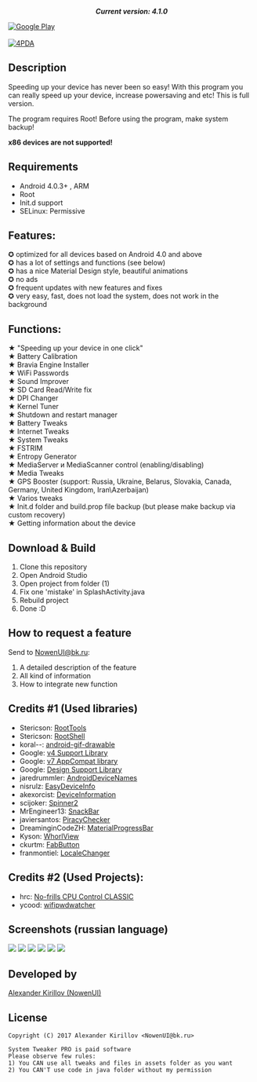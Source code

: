 <p align="center">
  <i><b>Current version: 4.1.0</b></i>
</p>

[![Google Play](http://developer.android.com/images/brand/en_generic_rgb_wo_60.png)](https://play.google.com/store/apps/details?id=com.nowenui.systemtweaker)<br><br>
[![4PDA](http://s.4pda.to/IhH7WppM5BiNVg742YhOtE9HnCGIOv6bNez0yNNTbkFooz2gO2waN6.png)](http://4pda.ru/forum/index.php?showtopic=768857&view=findpost&p=52780864)

## Description
Speeding up your device has never been so easy! With this program you can really speed up your device, increase powersaving and etc!
This is full version.

The program requires Root! Before using the program, make system backup!

<b>x86 devices are not supported!</b>

## Requirements
- Android 4.0.3+ , ARM
- Root
- Init.d support
- SELinux: Permissive

## Features:
✪ optimized for all devices based on Android 4.0 and above<br>
✪ has a lot of settings and functions (see below)<br>
✪ has a nice Material Design style, beautiful animations<br>
✪ no ads<br>
✪ frequent updates with new features and fixes<br>
✪ very easy, fast, does not load the system, does not work in the background<br>

## Functions:
★ "Speeding up your device in one click"<br>
★ Battery Calibration<br>
★ Bravia Engine Installer<br>
★ WiFi Passwords<br>
★ Sound Improver<br>
★ SD Card Read/Write fix<br>
★ DPI Changer<br>
★ Kernel Tuner<br>
★ Shutdown and restart manager<br>
★ Battery Tweaks<br>
★ Internet Tweaks<br>
★ System Tweaks<br>
★ FSTRIM<br>
★ Entropy Generator<br>
★ MediaServer и MediaScanner control (enabling/disabling) <br>
★ Media Tweaks<br>
★ GPS Booster (support: Russia, Ukraine, Belarus, Slovakia, Canada, Germany, United Kingdom, Iran\Azerbaijan)<br>
★ Varios tweaks<br>
★ Init.d folder and build.prop file backup (but please make backup via custom recovery)<br>
★ Getting information about the device<br>
  
## Download & Build

1. Clone this repository
2. Open Android Studio
3. Open project from folder (1)
4. Fix one 'mistake' in SplashActivity.java
5. Rebuild project
6. Done :D

## How to request a feature
Send to NowenUI@bk.ru:
1. A detailed description of the feature
2. All kind of information
3. How to integrate new function

## Credits #1 (Used libraries)

* Stericson: [RootTools](https://github.com/Stericson/RootTools)
* Stericson: [RootShell](https://github.com/Stericson/RootShell)
* koral--: [android-gif-drawable](https://github.com/koral--/android-gif-drawable)
* Google: [v4 Support Library](https://developer.android.com/topic/libraries/support-library/features.html#v4)
* Google: [v7 AppCompat library](https://developer.android.com/topic/libraries/support-library/features.html#v7)
* Google: [Design Support Library](https://developer.android.com/topic/libraries/support-library/features.html#design)
* jaredrummler: [AndroidDeviceNames](https://github.com/jaredrummler/AndroidDeviceNames)
* nisrulz: [EasyDeviceInfo](https://github.com/nisrulz/easydeviceinfo)
* akexorcist: [DeviceInformation](https://github.com/akexorcist/DeviceInformation)
* scijoker: [Spinner2](https://github.com/scijoker/spinner2)
* MrEngineer13: [SnackBar](https://github.com/MrEngineer13/SnackBar)
* javiersantos: [PiracyChecker](https://github.com/javiersantos/PiracyChecker)
* DreaminginCodeZH: [MaterialProgressBar](https://github.com/DreaminginCodeZH/MaterialProgressBar)
* Kyson: [WhorlView](https://github.com/Kyson/WhorlView)
* ckurtm: [FabButton](https://github.com/ckurtm/FabButton)
* franmontiel: [LocaleChanger](https://github.com/franmontiel/LocaleChanger)

## Credits #2 (Used Projects):
* hrc: [No-frills CPU Control CLASSIC](https://github.com/hrk/no-frills-cpu-classic)
* ycood: [wifipwdwatcher](https://github.com/ycood/wifipwdwatcher)

## Screenshots (russian language)
![](http://s013.radikal.ru/i323/1707/94/06f95f42745d.png) ![](http://s018.radikal.ru/i525/1707/98/3dcc78611095.png) ![](http://s018.radikal.ru/i521/1707/2b/7faa8318bda0.png) ![](http://s019.radikal.ru/i616/1707/48/d6493a5f6bd0.png) ![](http://s019.radikal.ru/i625/1707/fa/0757a0dd0fd4.png) ![](http://s019.radikal.ru/i605/1707/62/aa789c7df2d7.png)

## Developed by

[Alexander Kirillov (NowenUI)](https://vk.com/nowenuidev) 

## License

    Copyright (C) 2017 Alexander Kirillov <NowenUI@bk.ru>
    
    System Tweaker PRO is paid software
    Please observe few rules:
    1) You CAN use all tweaks and files in assets folder as you want
    2) You CAN'T use code in java folder without my permission
